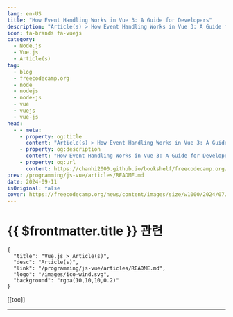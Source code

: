 ```yaml
---
lang: en-US
title: "How Event Handling Works in Vue 3: A Guide for Developers"
description: "Article(s) > How Event Handling Works in Vue 3: A Guide for Developers"
icon: fa-brands fa-vuejs
category: 
  - Node.js
  - Vue.js
  - Article(s)
tag: 
  - blog
  - freecodecamp.org
  - node
  - nodejs
  - node-js
  - vue
  - vuejs
  - vue-js
head:
  - - meta:
    - property: og:title
      content: "Article(s) > How Event Handling Works in Vue 3: A Guide for Developers"
    - property: og:description
      content: "How Event Handling Works in Vue 3: A Guide for Developers"
    - property: og:url
      content: https://chanhi2000.github.io/bookshelf/freecodecamp.org/how-event-handling-works-in-vue-3-guide-for-devs.html
prev: /programming/js-vue/articles/README.md
date: 2024-09-11
isOriginal: false
cover: https://freecodecamp.org/news/content/images/size/w1000/2024/07/how-event-handling-works-in-vue-3-guide-for-devs.png
---
```


# {{ $frontmatter.title }} 관련

```component VPCard
{
  "title": "Vue.js > Article(s)",
  "desc": "Article(s)",
  "link": "/programming/js-vue/articles/README.md",
  "logo": "/images/ico-wind.svg",
  "background": "rgba(10,10,10,0.2)"
}
```

[[toc]]

---

<SiteInfo
  name="How Event Handling Works in Vue 3: A Guide for Developers"
  desc="Event handling in Vue 3 allows developers to respond to user interactions like clicks, key presses, form submissions, and more. Vue provides simple and flexible ways to manage these interactions, enabling you to build dynamic and engaging application..."
  url="https://freecodecamp.org/news/how-event-handling-works-in-vue-3-guide-for-devs/"
  logo="https://cdn.freecodecamp.org/universal/favicons/favicon.ico"
  preview="https://cdn.hashnode.com/res/hashnode/image/upload/v1725980520061/87728aa1-f3c5-451d-9f11-5163f527d029.png"/>

<!-- TODO: 작성 -->

<!-- 
Event handling in Vue 3 allows developers to respond to user interactions like clicks, key presses, form submissions, and more.

Vue provides simple and flexible ways to manage these interactions, enabling you to build dynamic and engaging applications.

### -in-this-guide-well-cover">In this guide, we'll cover:

- Basic event handling (for example, `click` events)
<li>Event modifiers like `.prevent`, `.once`, and `.stop`
<li>Custom events between parent and child components
<li>Handling events in forms
<li>Keyboard events
<li>The basics of `emit`
<li>The basics of `v-model`

By the end, you'll be able to handle a wide range of events and improve user interaction in your Vue applications.

### -basic-event-handling">Basic Event Handling

Vue makes it easy to handle basic events like `click`, `input`, and `submit` directly in your template. You can use the `@` symbol (short for `v-on`) to listen for events on DOM elements.

<h4 id="heading-example-handling-a-click-event">Example: Handling a Click Event</h4>
```xml
<</span>template</span>></span></span>
  <</span>div</span>></span></span>
    <</span>button</span> @click</span>=</span>"</span>handleClick"</span></span>></span></span>Click Me</</span>button</span>></span></span>
    <</span>p</span>></span></span>{{ message }}</</span>p</span>></span></span>
  </</span>div</span>></span></span>
</</span>template</span>></span></span>

<</span>script</span> setup</span>></span></span>
import { ref } from 'vue';

const message = ref('Hello, Vue 3!');

function handleClick() {
  message.value = 'Button Clicked!';
}
</</span>script</span>></span></span>
```

<h4 id="heading-code-explanation">Code explanation:</h4>
- `@click="handleClick"`: The `@` symbol is shorthand for `v-on`. It listens for the `click` event and calls the `handleClick` method when the button is clicked.
<li>`message.value = 'Button Clicked!'`: In Vue 3's Composition API, `ref` creates reactive variables. When the button is clicked, the `message` reacts to variable updates, and the change is reflected in the DOM automatically.

This simple mechanism of listening to events and binding methods is foundational to handling user interactions in Vue.

### -event-modifiers">Event Modifiers

Vue event modifiers allow you to control how events are handled, preventing default behavior or stopping propagation, for example. Common event modifiers include `.prevent`, `.stop`, `.once`, `.capture`, and `.passive`.

<h4 id="heading-1-the-prevent-modifier">1. The `.prevent` Modifier</h4>
The `.prevent` modifier calls `event.preventDefault()`, preventing the default behavior of events like form submission.

<h5 id="heading-example-using-prevent-to-handle-form-submission">Example: Using `.prevent` to Handle Form Submission</h5>
```xml
<</span>template</span>></span></span>
  <</span>form</span> @submit.prevent</span>=</span>"</span>handleSubmit"</span></span>></span></span>
    <</span>input</span> type</span>=</span>"</span>text"</span></span> v-model</span>=</span>"</span>inputValue"</span></span> /></span></span>
    <</span>button</span> type</span>=</span>"</span>submit"</span></span>></span></span>Submit</</span>button</span>></span></span>
  </</span>form</span>></span></span>
  <</span>p</span>></span></span>{{ output }}</</span>p</span>></span></span>
</</span>template</span>></span></span>

<</span>script</span> setup</span>></span></span>
import { ref } from 'vue';

const inputValue = ref('');
const output = ref('');

function handleSubmit() {
  output.value = `Form submitted with value: ${inputValue.value}`;
}
</</span>script</span>></span></span>
```

<h4 id="heading-code-explanation-1">Code explanation:</h4>
- `@submit.prevent`: Prevents the form from refreshing the page when submitted, allowing the `handleSubmit` function to process the form data instead.
<li>`v-model="inputValue"`: Two-way data binding between the form input and the `inputValue` reactive variable. It updates in real time as the user types.

**When to use** `.prevent`**:** Use `.prevent` when handling forms or other elements where you want to prevent the default behavior, such as preventing links from navigating.

<h4 id="heading-2-the-stop-modifier">2. The `.stop` Modifier</h4>
The `.stop` modifier calls `event.stopPropagation()`, preventing the event from bubbling up to parent elements.

<h5 id="heading-example-prevent-event-bubbling">Example: Prevent Event Bubbling</h5>
```xml
<</span>template</span>></span></span>
  <</span>div</span> @click</span>=</span>"</span>handleDivClick"</span></span>></span></span>
    <</span>button</span> @click.stop</span>=</span>"</span>handleButtonClick"</span></span>></span></span>Click Me</</span>button</span>></span></span>
  </</span>div</span>></span></span>
  <</span>p</span>></span></span>{{ message }}</</span>p</span>></span></span>
</</span>template</span>></span></span>

<</span>script</span> setup</span>></span></span>
import { ref } from 'vue';

const message = ref('');

function handleDivClick() {
  message.value = 'Div clicked!';
}

function handleButtonClick() {
  message.value = 'Button clicked!';
}
</</span>script</span>></span></span>
```

<h4 id="heading-code-explanation-2">Code explanation:</h4>
- `.stop`: Clicking the button only triggers `handleButtonClick` and prevents the click from propagating to the parent `div`. Without `.stop`, clicking the button would also trigger `handleDivClick`.

**When to use** `.stop`**:** Use it to prevent parent elements from reacting to child element events.

<h4 id="heading-3-the-once-modifier">3. The `.once` Modifier</h4>
The `.once` modifier ensures that the event listener is only called once.

<h5 id="heading-example-handling-a-click-event-once">Example: Handling a Click Event Once</h5>
```xml
<</span>template</span>></span></span>
  <</span>button</span> @click.once</span>=</span>"</span>handleClickOnce"</span></span>></span></span>Click Me Once</</span>button</span>></span></span>
  <</span>p</span>></span></span>{{ message }}</</span>p</span>></span></span>
</</span>template</span>></span></span>

<</span>script</span> setup</span>></span></span>
import { ref } from 'vue';

const message = ref('');

function handleClickOnce() {
  message.value = 'Button clicked once!';
}
</</span>script</span>></span></span>
```

<h4 id="heading-code-explanation-3">Code explanation:</h4>
- `.once`: The `handleClickOnce` method is triggered the first time the button is clicked. Subsequent clicks do nothing because the event listener is removed after the first execution.

**When to use** `.once`**:** Use it for actions that should only happen once, such as a one-time form submission.

<h4 id="heading-4-the-capture-modifier">4. The `.capture` Modifier</h4>
The `.capture` modifier makes the event handler trigger during the capture phase rather than the bubbling phase.

<h5 id="heading-example-handling-an-event-in-the-capture-phase">Example: Handling an Event in the Capture Phase</h5>
```xml
<</span>template</span>></span></span>
  <</span>div</span> @click.capture</span>=</span>"</span>handleClickCapture"</span></span>></span></span>
    <</span>button</span> @click</span>=</span>"</span>handleClickButton"</span></span>></span></span>Click Me</</span>button</span>></span></span>
  </</span>div</span>></span></span>
  <</span>p</span>></span></span>{{ message }}</</span>p</span>></span></span>
</</span>template</span>></span></span>

<</span>script</span> setup</span>></span></span>
import { ref } from 'vue';

const message = ref('');

function handleClickCapture() {
  message.value = 'Click event captured!';
}

function handleClickButton() {
  message.value = 'Button clicked!';
}
</</span>script</span>></span></span>
```

<h4 id="heading-code-explanation-4">Code explanation:</h4>
- `.capture`: The click on the parent `div` is handled first, before the child button’s click event, because the `capture` phase happens before the bubbling phase.

**When to use** `.capture`**:** Useful when you need to intercept an event before it reaches its target.

### -custom-events">Custom Events

In Vue, child components can emit custom events to communicate with parent components. This pattern is commonly used to pass data or trigger methods in parent components.

<h4 id="heading-example-emitting-and-handling-custom-events">Example: Emitting and Handling Custom Events</h4>
`ParentComponent.vue`:

```xml
<</span>template</span>></span></span>
  <</span>ChildComponent</span> @custom-event</span>=</span>"</span>handleCustomEvent"</span></span> /></span></span>
  <</span>p</span>></span></span>{{ parentMessage }}</</span>p</span>></span></span>
</</span>template</span>></span></span>

<</span>script</span> setup</span>></span></span>
import { ref } from 'vue';
import ChildComponent from './ChildComponent.vue';

const parentMessage = ref('');

function handleCustomEvent(payload) {
  parentMessage.value = `Received custom event with payload: ${payload}`;
}
</</span>script</span>></span></span>
```

`ChildComponent.vue`:

```xml
<</span>template</span>></span></span>
  <</span>button</span> @click</span>=</span>"</span>emitCustomEvent"</span></span>></span></span>Emit Custom Event</</span>button</span>></span></span>
</</span>template</span>></span></span>

<</span>script</span> setup</span>></span></span>
import { defineEmits } from 'vue';

const emit = defineEmits();

function emitCustomEvent() {
  emit('custom-event', 'Hello from ChildComponent');
}
</</span>script</span>></span></span>
```

<h4 id="heading-code-explanation-5">Code explanation:</h4>
- `defineEmits()`: This is used in the child component to define custom events. Here, the child emits a `custom-event` with a payload of `'Hello from ChildComponent'`. (<a href="https://asfakahmedsblog.hashnode.dev/understanding-vuejs-emit-a-complete-guide">you can learn more details of emit from here</a>)
<li>**Event Handling in Parent**: The parent component listens for `custom-event` and responds by updating its `parentMessage` with the event payload.

**When to use custom events:** Use them for communication between parent and child components, especially for passing data from child to parent.

### -event-handling-in-forms">Event Handling in Forms

Vue’s `v-model` simplifies handling form inputs by creating two-way data binding between the form field and a data variable.

<h4 id="heading-example-handling-input-and-form-submission">Example: Handling Input and Form Submission</h4>
```xml
<</span>template</span>></span></span>
  <</span>form</span> @submit.prevent</span>=</span>"</span>handleSubmit"</span></span>></span></span>
    <</span>input</span> v-model</span>=</span>"</span>formData.name"</span></span> placeholder</span>=</span>"</span>Name"</span></span> /></span></span>
    <</span>input</span> v-model</span>=</span>"</span>formData.email"</span></span> placeholder</span>=</span>"</span>Email"</span></span> /></span></span>
    <</span>button</span> type</span>=</span>"</span>submit"</span></span>></span></span>Submit</</span>button</span>></span></span>
  </</span>form</span>></span></span>
  <</span>p</span>></span></span>{{ formOutput }}</</span>p</span>></span></span>
</</span>template</span>></span></span>

<</span>script</span> setup</span>></span></span>
import { ref } from 'vue';

const formData = ref({ name: '', email: '' });
const formOutput = ref('');

function handleSubmit() {
  formOutput.value = `Submitted Name: ${formData.value.name}, Email: ${formData.value.email}`;
}
</</span>script</span>></span></span>
```

<h4 id="heading-code-explanation-6">Code explanation:</h4>
- `v-model="`<a href="http://formData.name">`formData.name`</a>`"`: This binds the input field directly to the <a href="http://formData.name">`formData.name`</a> variable, allowing automatic updates as the user types. (<a href="https://asfakahmedsblog.hashnode.dev/understanding-vuejs-v-model-a-complete-guide">you can learn more details of v-model from here</a>)
<li>The `handleSubmit` method processes the form data and displays it in the paragraph below the form.

### -keyboard-events">Keyboard Events

Vue also makes it easy to handle keyboard events such as `keydown`, `keyup`, and `keypress`.

<h4 id="heading-example-handling-keyboard-events">Example: Handling Keyboard Events</h4>
```xml
<</span>template</span>></span></span>
  <</span>input</span> @keydown.enter</span>=</span>"</span>handleEnterKey"</span></span> placeholder</span>=</span>"</span>Press Enter"</span></span> /></span></span>
  <</span>p</span>></span></span>{{ message }}</</span>p</span>></span></span>
</</span>template</span>></span></span>

<</span>script</span> setup</span>></span></span>
import { ref } from 'vue';

const message = ref('');

function handleEnterKey() {
  message.value = 'Enter key pressed!';
}
</</span>script</span>></span></span>
```

<h4 id="heading-code-explanation-7">Code explanation:</h4>
- `@keydown.enter`: Listens for the `enter` keypress and triggers the `handleEnterKey` function when pressed. This is useful for form submissions or other actions that should be triggered by a specific key press.

### -wrapping-up">Wrapping Up

Event handling in Vue 3 is pretty straightforward and flexible. From basic click events to custom events and form handling, Vue's event system allows you to create interactive, dynamic applications.

By using event modifiers and custom events, you can fine-tune how events are handled in your app. Understanding these techniques will enable you to create responsive, user-friendly interfaces.

-->

